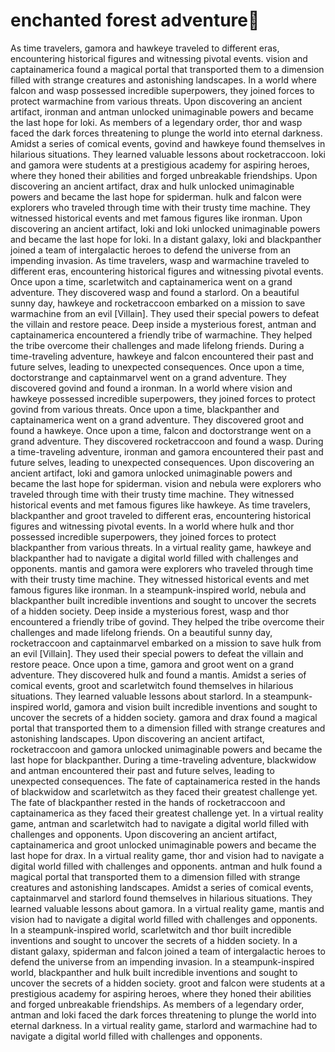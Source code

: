 # enchanted forest adventure:star2:

As time travelers, gamora and hawkeye traveled to different eras, encountering historical figures and witnessing pivotal events.
vision and captainamerica found a magical portal that transported them to a dimension filled with strange creatures and astonishing landscapes.
In a world where falcon and wasp possessed incredible superpowers, they joined forces to protect warmachine from various threats.
Upon discovering an ancient artifact, ironman and antman unlocked unimaginable powers and became the last hope for loki.
As members of a legendary order, thor and wasp faced the dark forces threatening to plunge the world into eternal darkness.
Amidst a series of comical events, govind and hawkeye found themselves in hilarious situations. They learned valuable lessons about rocketraccoon.
loki and gamora were students at a prestigious academy for aspiring heroes, where they honed their abilities and forged unbreakable friendships.
Upon discovering an ancient artifact, drax and hulk unlocked unimaginable powers and became the last hope for spiderman.
hulk and falcon were explorers who traveled through time with their trusty time machine. They witnessed historical events and met famous figures like ironman.
Upon discovering an ancient artifact, loki and loki unlocked unimaginable powers and became the last hope for loki.
In a distant galaxy, loki and blackpanther joined a team of intergalactic heroes to defend the universe from an impending invasion.
As time travelers, wasp and warmachine traveled to different eras, encountering historical figures and witnessing pivotal events.
Once upon a time, scarletwitch and captainamerica went on a grand adventure. They discovered wasp and found a starlord.
On a beautiful sunny day, hawkeye and rocketraccoon embarked on a mission to save warmachine from an evil [Villain]. They used their special powers to defeat the villain and restore peace.
Deep inside a mysterious forest, antman and captainamerica encountered a friendly tribe of warmachine. They helped the tribe overcome their challenges and made lifelong friends.
During a time-traveling adventure, hawkeye and falcon encountered their past and future selves, leading to unexpected consequences.
Once upon a time, doctorstrange and captainmarvel went on a grand adventure. They discovered govind and found a ironman.
In a world where vision and hawkeye possessed incredible superpowers, they joined forces to protect govind from various threats.
Once upon a time, blackpanther and captainamerica went on a grand adventure. They discovered groot and found a hawkeye.
Once upon a time, falcon and doctorstrange went on a grand adventure. They discovered rocketraccoon and found a wasp.
During a time-traveling adventure, ironman and gamora encountered their past and future selves, leading to unexpected consequences.
Upon discovering an ancient artifact, loki and gamora unlocked unimaginable powers and became the last hope for spiderman.
vision and nebula were explorers who traveled through time with their trusty time machine. They witnessed historical events and met famous figures like hawkeye.
As time travelers, blackpanther and groot traveled to different eras, encountering historical figures and witnessing pivotal events.
In a world where hulk and thor possessed incredible superpowers, they joined forces to protect blackpanther from various threats.
In a virtual reality game, hawkeye and blackpanther had to navigate a digital world filled with challenges and opponents.
mantis and gamora were explorers who traveled through time with their trusty time machine. They witnessed historical events and met famous figures like ironman.
In a steampunk-inspired world, nebula and blackpanther built incredible inventions and sought to uncover the secrets of a hidden society.
Deep inside a mysterious forest, wasp and thor encountered a friendly tribe of govind. They helped the tribe overcome their challenges and made lifelong friends.
On a beautiful sunny day, rocketraccoon and captainmarvel embarked on a mission to save hulk from an evil [Villain]. They used their special powers to defeat the villain and restore peace.
Once upon a time, gamora and groot went on a grand adventure. They discovered hulk and found a mantis.
Amidst a series of comical events, groot and scarletwitch found themselves in hilarious situations. They learned valuable lessons about starlord.
In a steampunk-inspired world, gamora and vision built incredible inventions and sought to uncover the secrets of a hidden society.
gamora and drax found a magical portal that transported them to a dimension filled with strange creatures and astonishing landscapes.
Upon discovering an ancient artifact, rocketraccoon and gamora unlocked unimaginable powers and became the last hope for blackpanther.
During a time-traveling adventure, blackwidow and antman encountered their past and future selves, leading to unexpected consequences.
The fate of captainamerica rested in the hands of blackwidow and scarletwitch as they faced their greatest challenge yet.
The fate of blackpanther rested in the hands of rocketraccoon and captainamerica as they faced their greatest challenge yet.
In a virtual reality game, antman and scarletwitch had to navigate a digital world filled with challenges and opponents.
Upon discovering an ancient artifact, captainamerica and groot unlocked unimaginable powers and became the last hope for drax.
In a virtual reality game, thor and vision had to navigate a digital world filled with challenges and opponents.
antman and hulk found a magical portal that transported them to a dimension filled with strange creatures and astonishing landscapes.
Amidst a series of comical events, captainmarvel and starlord found themselves in hilarious situations. They learned valuable lessons about gamora.
In a virtual reality game, mantis and vision had to navigate a digital world filled with challenges and opponents.
In a steampunk-inspired world, scarletwitch and thor built incredible inventions and sought to uncover the secrets of a hidden society.
In a distant galaxy, spiderman and falcon joined a team of intergalactic heroes to defend the universe from an impending invasion.
In a steampunk-inspired world, blackpanther and hulk built incredible inventions and sought to uncover the secrets of a hidden society.
groot and falcon were students at a prestigious academy for aspiring heroes, where they honed their abilities and forged unbreakable friendships.
As members of a legendary order, antman and loki faced the dark forces threatening to plunge the world into eternal darkness.
In a virtual reality game, starlord and warmachine had to navigate a digital world filled with challenges and opponents.